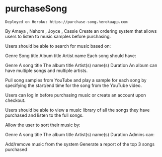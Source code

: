 # purchaseSong 

    Deployed on Heroku: https://purchase-song.herokuapp.com


By
Amaya , Nahom , Joyce , Cassie
Create an ordering system that allows users to listen to music samples before purchasing.

Users should be able to search for music based on:

Genre
Song title
Album title
Artist name
Each song should have:

Genre
A song title
The album title
Artist(s) name(s)
Duration
An album can have multiple songs and multiple artists.

Pull song samples from YouTube and play a sample for each song by specifying the start/end time for the song from the YouTube video.

Users can log in before purchasing music or create an account upon checkout.

Users should be able to view a music library of all the songs they have purchased and listen to the full songs.

Allow the user to sort their music by:

Genre
A song title
The album title
Artist(s) name(s)
Duration
Admins can:

Add/remove music from the system
Generate a report of the top 3 songs purchased
 